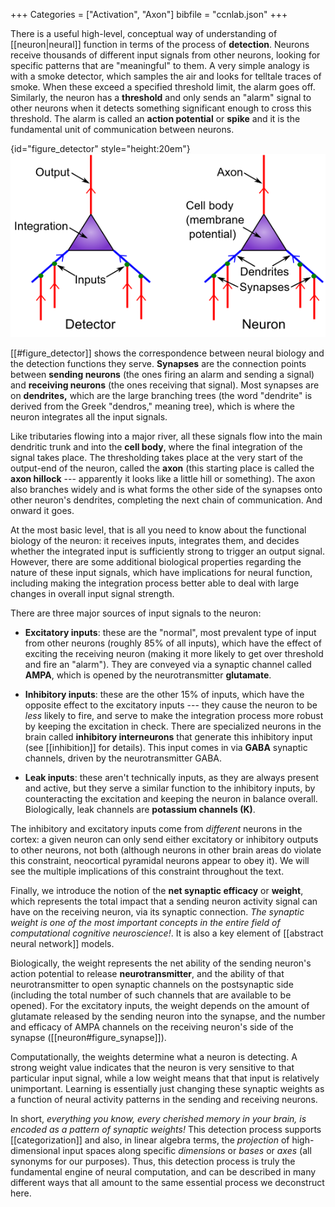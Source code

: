 +++
Categories = ["Activation", "Axon"]
bibfile = "ccnlab.json"
+++

There is a useful high-level, conceptual way of understanding of [[neuron|neural]] function in terms of the process of **detection**. Neurons receive thousands of different input signals from other neurons, looking for specific patterns that are "meaningful" to them. A very simple analogy is with a smoke detector, which samples the air and looks for telltale traces of smoke. When these exceed a specified threshold limit, the alarm goes off. Similarly, the neuron has a **threshold** and only sends an "alarm" signal to other neurons when it detects something significant enough to cross this threshold. The alarm is called an **action potential** or **spike** and it is the fundamental unit of communication between neurons.

{id="figure_detector" style="height:20em"}
![Neuron as a detector, with corresponding biological components.](media/fig_neuron_as_detect.png)

[[#figure_detector]] shows the correspondence between neural biology and the detection functions they serve. **Synapses** are the connection points between **sending neurons** (the ones firing an alarm and sending a signal) and **receiving neurons** (the ones receiving that signal). Most synapses are on **dendrites,** which are the large branching trees (the word "dendrite" is derived from the Greek "dendros," meaning tree), which is where the neuron integrates all the input signals.

Like tributaries flowing into a major river, all these signals flow into the main dendritic trunk and into the **cell body**, where the final integration of the signal takes place. The thresholding takes place at the very start of the output-end of the neuron, called the **axon** (this starting place is called the **axon hillock** --- apparently it looks like a little hill or something). The axon also branches widely and is what forms the other side of the synapses onto other neuron's dendrites, completing the next chain of communication. And onward it goes.

At the most basic level, that is all you need to know about the functional biology of the neuron: it receives inputs, integrates them, and decides whether the integrated input is sufficiently strong to trigger an output signal. However, there are some additional biological properties regarding the nature of these input signals, which have implications for neural function, including making the integration process better able to deal with large changes in overall input signal strength.

There are three major sources of input signals to the neuron:

* **Excitatory inputs**: these are the "normal", most prevalent type of input from other neurons (roughly 85% of all inputs), which have the effect of exciting the receiving neuron (making it more likely to get over threshold and fire an "alarm"). They are conveyed via a synaptic channel called **AMPA**, which is opened by the neurotransmitter **glutamate**.

* **Inhibitory inputs**: these are the other 15% of inputs, which have the opposite effect to the excitatory inputs --- they cause the neuron to be *less* likely to fire, and serve to make the integration process more robust by keeping the excitation in check. There are specialized neurons in the brain called **inhibitory interneurons** that generate this inhibitory input (see [[inhibition]] for details). This input comes in via **GABA** synaptic channels, driven by the neurotransmitter GABA.

* **Leak inputs**: these aren't technically inputs, as they are always present and active, but they serve a similar function to the inhibitory inputs, by counteracting the excitation and keeping the neuron in balance overall. Biologically, leak channels are **potassium channels (K)**.

The inhibitory and excitatory inputs come from _different_ neurons in the cortex: a given neuron can only send either excitatory or inhibitory outputs to other neurons, not both (although neurons in other brain areas do violate this constraint, neocortical pyramidal neurons appear to obey it). We will see the multiple implications of this constraint throughout the text.

Finally, we introduce the notion of the **net synaptic efficacy** or **weight**, which represents the total impact that a sending neuron activity signal can have on the receiving neuron, via its synaptic connection. _The synaptic weight is one of the most important concepts in the entire field of computational cognitive neuroscience!_. It is also a key element of [[abstract neural network]] models.

Biologically, the weight represents the net ability of the sending neuron's action potential to release **neurotransmitter**, and the ability of that neurotransmitter to open synaptic channels on the postsynaptic side (including the total number of such channels that are available to be opened). For the excitatory inputs, the weight depends on the amount of glutamate released by the sending neuron into the synapse, and the number and efficacy of AMPA channels on the receiving neuron's side of the synapse ([[neuron#figure_synapse]]).

Computationally, the weights determine what a neuron is detecting. A strong weight value indicates that the neuron is very sensitive to that particular input signal, while a low weight means that that input is relatively unimportant. Learning is essentially just changing these synaptic weights as a function of neural activity patterns in the sending and receiving neurons.

In short, _everything you know, every cherished memory in your brain, is encoded as a pattern of synaptic weights!_  This detection process supports [[categorization]] and also, in linear algebra terms, the _projection_ of high-dimensional input spaces along specific _dimensions_ or _bases_ or _axes_ (all synonyms for our purposes). Thus, this detection process is truly the fundamental engine of neural computation, and can be described in many different ways that all amount to the same essential process we deconstruct here.

